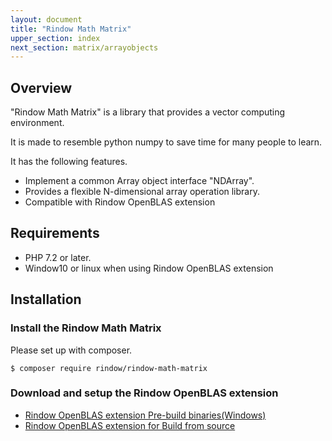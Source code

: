 ```yaml
---
layout: document
title: "Rindow Math Matrix"
upper_section: index
next_section: matrix/arrayobjects
---
```


Overview
--------
"Rindow Math Matrix" is a library that provides a vector computing environment.

It is made to resemble python numpy to save time for many people to learn.

It has the following features.

- Implement a common Array object interface "NDArray".
- Provides a flexible N-dimensional array operation library.
- Compatible with Rindow OpenBLAS extension


Requirements
------------
- PHP 7.2 or later.
- Window10 or linux when using Rindow OpenBLAS extension

Installation
------------

### Install the Rindow Math Matrix

Please set up with composer.

```shell
$ composer require rindow/rindow-math-matrix
```

### Download and setup the Rindow OpenBLAS extension

- [Rindow OpenBLAS extension Pre-build binaries(Windows)](https://github.com/rindow/rindow-openblas-binaries)
- [Rindow OpenBLAS extension for Build from source](https://github.com/rindow/rindow-openblas)
